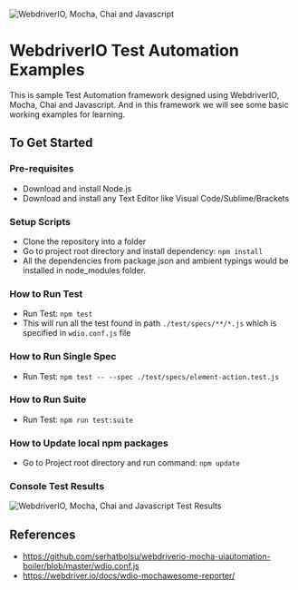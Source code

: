 ![WebdriverIO, Mocha, Chai and Javascript](./images/webdriverio-mocha-javascript.png?raw=true "WebdriverIO, Mocha, Chai and Javascript")

# WebdriverIO Test Automation Examples
This is sample Test Automation framework designed using WebdriverIO, Mocha, Chai and Javascript. And in this framework we will see some basic working examples for learning.

## To Get Started

### Pre-requisites
* Download and install Node.js
* Download and install any Text Editor like Visual Code/Sublime/Brackets

### Setup Scripts 
* Clone the repository into a folder
* Go to project root directory and install dependency: `npm install`
* All the dependencies from package.json and ambient typings would be installed in node_modules folder.

### How to Run Test
* Run Test: `npm test`
* This will run all the test found in path `./test/specs/**/*.js` which is specified in `wdio.conf.js` file

### How to Run Single Spec
* Run Test: `npm test -- --spec ./test/specs/element-action.test.js`

### How to Run Suite
* Run Test: `npm run test:suite`

### How to Update local npm packages
* Go to Project root directory and run command: `npm update`

### Console Test Results
![WebdriverIO, Mocha, Chai and Javascript Test Results](./images/console-test-results.PNG?raw=true "WebdriverIO, Mocha, Chai and Javascript Test Results")

## References
* https://github.com/serhatbolsu/webdriverio-mocha-uiautomation-boiler/blob/master/wdio.conf.js
* https://webdriver.io/docs/wdio-mochawesome-reporter/
